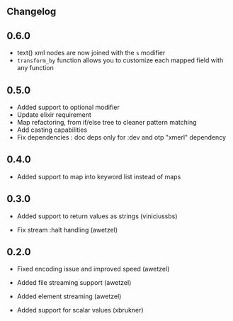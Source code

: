 ## Changelog

## 0.6.0

* text() xml nodes are now joined with the `s` modifier
* `transform_by` function allows you to customize each mapped field
  with any function

## 0.5.0

* Added support to optional modifier
* Update elixir requirement
* Map refactoring, from if/else tree to cleaner pattern matching
* Add casting capabilities
* Fix dependencies : doc deps only for :dev and otp "xmerl" dependency 

## 0.4.0

* Added support to map into keyword list instead of maps

## 0.3.0

* Added support to return values as strings (viniciussbs)

* Fix stream :halt handling (awetzel)

## 0.2.0

* Fixed encoding issue and improved speed (awetzel)

* Added file streaming support (awetzel)

* Added element streaming (awetzel)

* Added support for scalar values (xbrukner)
